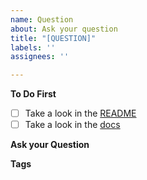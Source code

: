 ```yaml
---
name: Question
about: Ask your question
title: "[QUESTION]"
labels: ''
assignees: ''

---
```


**To Do First**
- [ ] Take a look in the [README](https://github.com/Luehang/react-native-easy-view-transformer/blob/master/README.md)
- [ ] Take a look in the [docs](https://luehangs.site/lue_hang/projects/react-native-easy-view-transformer)

**Ask your Question**
<!--ask your question-->

**Tags**
<!--add some related tags to your question-->

